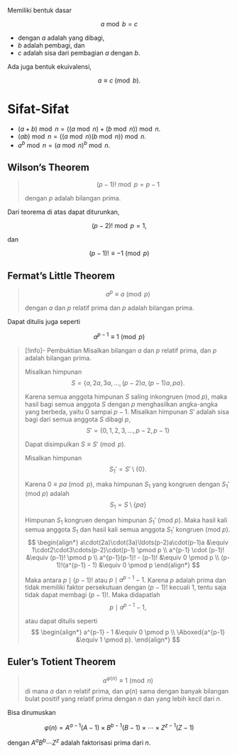 Memiliki bentuk dasar

$$ a \bmod b = c $$

- dengan $a$ adalah yang dibagi,
- $b$ adalah pembagi, dan
- $c$ adalah sisa dari pembagian $a$ dengan $b$.

Ada juga bentuk ekuivalensi,

$$ a \equiv c \pmod b. $$
# Sifat-Sifat

- $(a + b) \bmod n = ((a \bmod n) + (b \bmod n)) \bmod n$.
- $(ab) \bmod n = ((a \bmod n)(b \bmod n)) \bmod n$.
- $a^b \bmod n = (a \bmod n)^b \bmod n$.

## Wilson’s Theorem

> $$ (p - 1)! \bmod p = p-1 $$
> 
> dengan $p$ adalah bilangan prima.

Dari teorema di atas dapat diturunkan,

$$ (p-2)! \bmod p = 1, $$

dan

$$ (p-1)! \equiv -1 \pmod p $$

## Fermat’s Little Theorem

> $$ a^p \equiv a \pmod p $$
> 
> dengan $a$ dan $p$ relatif prima dan $p$ adalah bilangan prima.

Dapat ditulis juga seperti

$$ a^{p-1} \equiv 1 \pmod p $$

> [!info]- Pembuktian
> Misalkan bilangan $a$ dan $p$ relatif prima, dan $p$ adalah bilangan prima.
> 
> Misalkan himpunan
> $$ S = \{a, 2a, 3a, \ldots, (p-2)a, (p-1)a, pa\}. $$
> 
> Karena semua anggota himpunan $S$ saling inkongruen (mod $p$), maka hasil bagi semua anggota $S$ dengan $p$ menghasilkan angka-angka yang berbeda, yaitu $0$ sampai $p-1$. Misalkan himpunan $S'$ adalah sisa bagi dari semua anggota $S$ dibagi $p$,
> $$ S' = \{0, 1, 2, 3, \ldots, p-2, p-1\} $$
> 
> Dapat disimpulkan $S \equiv S' \pmod p$.
> 
> Misalkan himpunan
> $$ S_1' = S' \setminus \{0\}. $$
> 
> Karena $0 \equiv pa \pmod p$, maka himpunan $S_1$ yang kongruen dengan $S_1'$ (mod $p$) adalah
> $$ S_1 = S \setminus \{pa\} $$
> 
> Himpunan $S_1$ kongruen dengan himpunan $S_1'$ (mod $p$). Maka hasil kali semua anggota $S_1$ dan hasil kali semua anggota $S_1'$ kongruen (mod $p$).
> $$ \begin{align*}
> 	a\cdot(2a)\cdot(3a)\ldots(p-2)a\cdot(p-1)a &\equiv 1\cdot2\cdot3\cdots(p-2)\cdot(p-1) \pmod p \\
> 	a^{p-1} \cdot (p-1)! &\equiv (p-1)! \pmod p \\
> 	a^{p-1}(p-1)! - (p-1)! &\equiv 0 \pmod p \\
> 	(p-1)!(a^{p-1} - 1) &\equiv 0 \pmod p
> \end{align*} $$
> 
> Maka antara $p \mid (p-1)!$ atau $p \mid a^{p-1} - 1$. Karena $p$ adalah prima dan tidak memiliki faktor persekutuan dengan $(p-1)!$ kecuali $1$, tentu saja tidak dapat membagi $(p-1)!$. Maka didapatlah
> $$ p \mid a^{p-1} - 1, $$
> 
> atau dapat ditulis seperti
> $$ \begin{align*}
> 	a^{p-1} - 1 &\equiv 0 \pmod p \\
> 	\Aboxed{a^{p-1} &\equiv 1 \pmod p}.
> \end{align*} $$

## Euler’s Totient Theorem

> $$ a^{\varphi(n)} \equiv 1 \pmod n $$
> di mana $a$ dan $n$ relatif prima, dan $\varphi(n)$ sama dengan banyak bilangan bulat positif yang relatif prima dengan $n$ dan yang lebih kecil dari $n$.

Bisa dirumuskan

$$ \varphi(n) = A^{a-1}(A-1) \times B^{b-1}(B-1) \times \cdots \times Z^{z-1}(Z-1) $$

dengan $A^a B^b \cdots Z^z$ adalah faktorisasi prima dari $n$.